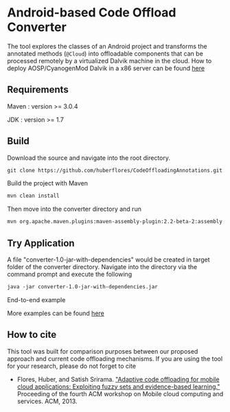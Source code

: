 Android-based Code Offload Converter
====================================
The tool explores the classes of an Android project and transforms the annotated methods (``` @Cloud ```) into offloadable components that can be processed remotely by a virtualized Dalvik machine in the cloud. How to deploy AOSP/CyanogenMod Dalvik in a x86 server can be found [here](https://gist.github.com/huberflores/4687766)



Requirements
-------------

Maven : version >= 3.0.4

JDK : version >= 1.7


Build
------------
Download the source and navigate into the root directory. 

```xml
git clone https://github.com/huberflores/CodeOffloadingAnnotations.git
````

Build the project with Maven 

```xml
mvn clean install
````
Then move into the converter directory and run 

```xml
mvn org.apache.maven.plugins:maven-assembly-plugin:2.2-beta-2:assembly
````

Try Application 
------------
A file "converter-1.0-jar-with-dependencies" would be created in target folder of the converter directory.
Navigate into the directory via the command prompt and execute the following

```xml
java -jar converter-1.0-jar-with-dependencies.jar
````

End-to-end example

More examples can be found [here](https://github.com/alirezaostovar/codeoffloading)

How to cite
-----------
This tool was built for comparison purposes between our proposed approach and current code offloading mechanisms. If you are using the tool for your research, please do not forget to cite


- Flores, Huber, and Satish Srirama. ["Adaptive code offloading for mobile cloud applications: Exploiting fuzzy sets and evidence-based learning."](http://dl.acm.org/citation.cfm?id=2482984) Proceeding of the fourth ACM workshop on Mobile cloud computing and services. ACM, 2013.
